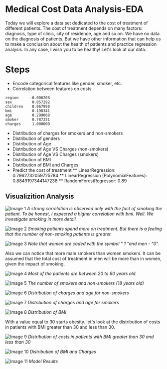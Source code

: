 # Medical Cost Data Analysis-EDA
Today we will explore a data set dedicated to the cost of treatment of different patients. The cost of treatment depends on many factors: diagnosis, type of clinic, city of residence, age and so on. We have no data on the diagnosis of patients. But we have other information that can help us to make a conclusion about the health of patients and practice regression analysis. In any case, I wish you to be healthy! Let's look at our data.

# Steps
* Encode categorical features like gender, smoker, etc.
* Correlation between features on costs
```
region     -0.006208
sex         0.057292
children    0.067998
bmi         0.198341
age         0.299008
smoker      0.787251
charges     1.000000
```

* Distribution of charges for smokers and non-smokers
* Distribution of genders
* Distribution of Age
* Distribution of Age VS Charges (non-smokers)
* Distribution of Age VS Charges (smokers)
* Distribution of BMI
* Distribution of BMI and Charges
* Predict the cost of treatment
** LinearRegression: 0.7962732059725784
** LinearRegression (PolynomialFeatures): 0.8849197344147238
** RandomForestRegressor: 0.89

## Visualizition Analysis


![Image 1](./plots/Correlation_Matrix.png)
*A strong correlation is observed only with the fact of smoking the patient. To be honest, I expected a higher correlation with bmi. Well. We investigate smoking in more detail.*

![Image 2](./plots/Distribution_of_charges_for_smokers_non_smokers.png)
*Smoking patients spend more on treatment. But there is a feeling that the number of non-smoking patients is greater.*


![Image 3](./plots/Distribution_of_genders.png)
*Note that women are coded with the symbol " 1 "and men - "0".*

Also we can notice that more male smokers than women smokers. It can be assumed that the total cost of treatment in men will be more than in women, given the impact of smoking.

![Image 4](./plots/Distribution_of_Age.png)
*Most of the patients are between 20 to 60 years old.*


![Image 5](./plots/number_of_smokers_and_non_smokers.png)
*The number of smokers and non-smokers (18 years old)*

![Image 6](./plots/Distribution_of_charges_and_age_for_non_smokers.png)
*Distribution of charges and age for non-smokers*


![Image 7](./plots/Distribution_of_charges_and_age_for_smokers.png)
*Distribution of charges and age for smokers*

![Image 8](./plots/Distribution_of_BMI.png)
*Distribution of BMI*

With a value equal to 30 starts obesity. let's look at the distribution of costs in patients with BMI greater than 30 and less than 30.

![Image 9](./plots/Distribution_of_charges_for_patients_with_critical_BMI.png)
*Distribution of costs in patients with BMI greater than 30 and less than 30*

![Image 10](./plots/Distribution_of_and_Chargesnad_BMI.png)
*Distribution of BMI and Charges*

![Image 11](./plots/model_results.png)
*Model Results*



